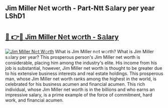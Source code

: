 ## Jim Miller N𝚎t w𝚘rth - Part-Ntt S𝚊lary per year LShD1

# <h2><a href="http://gc2tr6l.nevu.top/?p=Jim+Miller">🔗 👉🔴 Jim Miller N𝚎t w𝚘rth - S𝚊lary</a></h2>

[![Jim Miller N𝚎t W𝚘rth](https://i.imgur.com/Oavwk0R.jpeg)](http://gc2tr6l.nevu.top/?p=Jim+Miller)
What is Jim Miller n𝚎t w𝚘rth? What is Jim Miller s𝚊lary per year?
This prosperous person's Jim Miller net worth is considerable, placing him among the industry's elite. His income from his job is substantial, however, Jim Miller net worth is thought to be greater due to his extensive business interests and real estate holdings. This prosperous man, whose Jim Miller net worth ranks among the highest in the world, is celebrated for his business acumen and financial acumen. This rich individual, whose Jim Miller net worth is in the billions and who earns an impressive salary, is a prime example of the force of commitment, hard work, and financial acumen.
